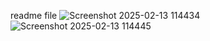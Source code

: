 readme file
![Screenshot 2025-02-13 114434](https://github.com/user-attachments/assets/329d8e8d-4235-47cb-b602-74c30dea2485)
![Screenshot 2025-02-13 114445](https://github.com/user-attachments/assets/e3c88603-c975-470c-9970-adaf6f0da5b1)
